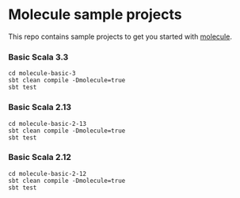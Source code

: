 # Molecule sample projects

This repo contains sample projects to get you started with [molecule](https://github.com/scalamolecule/molecule).

### Basic Scala 3.3

    cd molecule-basic-3
    sbt clean compile -Dmolecule=true
    sbt test

### Basic Scala 2.13

    cd molecule-basic-2-13
    sbt clean compile -Dmolecule=true
    sbt test

### Basic Scala 2.12

    cd molecule-basic-2-12
    sbt clean compile -Dmolecule=true
    sbt test

